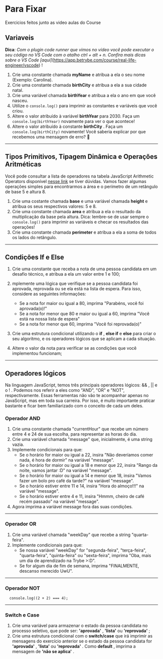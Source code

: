 # Para Fixar 

 Exercicios feitos junto as video aulas do Course 

## Variaveis

**Dica**: *Com o plugin code runner que vimos no vídeo você pode executar o seu código no VS Code com o atalho ctrl + alt + n. Confira mais dicas sobre o VS Code [aqui]*(https://app.betrybe.com/course/real-life-engineer/vscode) !

1. Crie uma constante chamada **myName** e atribua a ela o seu nome (Exemplo: Carolina).
2. Crie uma constante chamada **birthCity** e atribua a ela a sua cidade natal.
3. Crie uma variável chamada **birthYear** e atribua a ela o ano em que você nasceu.
4. Utilize o `console.log()` para imprimir as constantes e variáveis que você criou.
5. Altere o valor atribuído à variável **birthYear** para 2030. Faça um `console.log(birthYear)` novamente para ver o que acontece!
6. Altere o valor atribuído à constante **birthCity** . Faça um `console.log(birthCity)` novamente! Você saberia explicar por que recebemos uma mensagem de erro? 🤔

---
## Tipos Primitivos, Tipagem Dinâmica e Operações Aritméticas

Você pode consultar a lista de operadores na tabela JavaScript Arithmetic Operators disponível [nesse link](https://www.w3schools.com/js/js_operators.asp) se tiver dúvidas. Vamos fazer algumas operações simples para encontrarmos a área e o perímetro de um retângulo de base 5 e altura 8.

1. Crie uma costante chamada **base** e uma variável chamada **height** e atribua os seus respectivos valores: 5 e 8.
2. Crie uma constante chamada **area** e atribua a ela o resultado da multiplicação da base pela altura. Dica: lembre-se de usar sempre o `console.log()` para imprimir as variáveis e checar os resultados das operações!
3. Crie uma constante chamada **perimeter** e atribua a ela a soma de todos os lados do retângulo.

---
## Condições If e Else

1. Crie uma constante que receba a nota de uma pessoa candidata em um desafio técnico, e atribua a ela um valor entre 1 e 100;

2. mplemente uma lógica que verifique se a pessoa candidata foi aprovada, reprovada ou se ela está na lista de espera. Para isso, considere as seguintes informações:
    - Se a nota for maior ou igual a 80, imprima "Parabéns, você foi aprovada(o)!"
    - Se a nota for menor que 80 e maior ou igual a 60, imprima "Você está na nossa lista de espera"
    - Se a nota for menor que 60, imprima "Você foi reprovada(o)"

3. Crie uma estrutura condicional utilizando o **if** , **else if** e **else** para criar o seu algoritmo, e os operadores lógicos que se aplicam a cada situação.

4. Altere o valor da nota para verificar se as condições que você implementou funcionam;

---
## Operadores lógicos
Na linguagem JavaScript, temos três principais operadores lógicos: && , || e o ! . Podemos nos referir a eles como "AND", "OR" e "NOT", respectivamente.
Essas ferramentas não vão te acompanhar apenas no JavaScript, mas em toda sua carreira. Por isso, é muito importante praticar bastante e ficar bem familiarizado com o conceito de cada um deles.


### Operador AND

1. Crie uma constante chamada "currentHour" que recebe um número entre 4 e 24 de sua escolha, para representar as horas do dia.
2. Crie uma variável chamada "message" que, inicialmente, é uma string vazia.
3. Implemente condicionais para que:
    - Se o horário for maior ou igual a 22, insira "Não deveríamos comer nada, é hora de dormir" na variável "message".
    - Se o horário for maior ou igual a 18 e menor que 22, insira "Rango da noite, vamos jantar :D" na variável "message".
    - Se o horário for maior ou igual a 14 e menor que 18, insira "Vamos fazer um bolo pro café da tarde?" na variável "message".
    - Se o horário estiver entre 11 e 14, insira "Hora do almoço!!!" na variável "message".
    - Se o horário estiver entre 4 e 11, insira "Hmmm, cheiro de café recém passado" na variável "message".
4. Agora imprima a variável message fora das suas condições.

---
### Operador OR

1. Crie uma variável chamada "weekDay" que recebe a string "quarta-feira".
2. Implemente condicionais para que:
    - Se nossa variável "weekDay" for "segunda-feira", "terça-feira", "quarta-feira", "quinta-feira" ou "sexta-feira", imprima "Oba, mais um dia de aprendizado na Trybe >:D".
    - Se for algum dia de fim de semana, imprima "FINALMENTE, descanso merecido UwU".

---
### Operador NOT

```
  console.log((2 + 2) === 4);
```

---
### Switch e Case

1. Crie uma variável para armazenar o estado da pessoa candidata no processo seletivo, que pode ser: **'aprovada'** , **'lista'** ou **'reprovada'** ;
2. Crie uma estrutura condicional com o **switch/case** que irá imprimir as mensagens do exercício anterior se o estado da pessoa candidata for **'aprovada'** , **'lista'** ou **'reprovada'** . Como **default** , imprima a mensagem de **'não se aplica'** .
